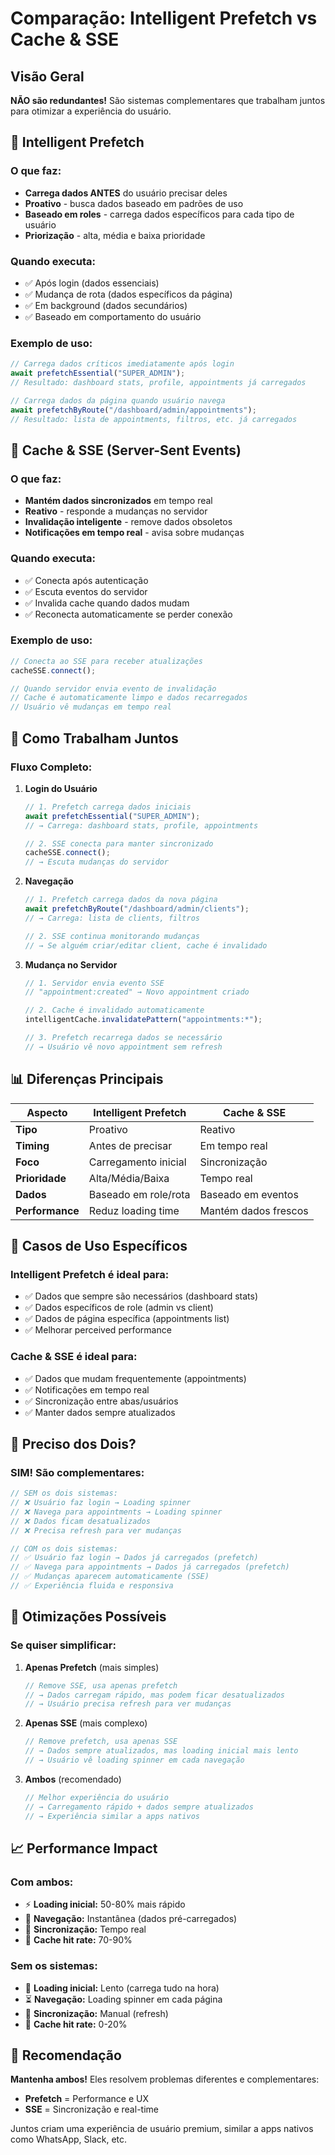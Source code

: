 # Comparação: Intelligent Prefetch vs Cache & SSE

## Visão Geral

**NÃO são redundantes!** São sistemas complementares que trabalham juntos para otimizar a experiência do usuário.

## 🚀 Intelligent Prefetch

### **O que faz:**

- **Carrega dados ANTES** do usuário precisar deles
- **Proativo** - busca dados baseado em padrões de uso
- **Baseado em roles** - carrega dados específicos para cada tipo de usuário
- **Priorização** - alta, média e baixa prioridade

### **Quando executa:**

- ✅ Após login (dados essenciais)
- ✅ Mudança de rota (dados específicos da página)
- ✅ Em background (dados secundários)
- ✅ Baseado em comportamento do usuário

### **Exemplo de uso:**

```typescript
// Carrega dados críticos imediatamente após login
await prefetchEssential("SUPER_ADMIN");
// Resultado: dashboard stats, profile, appointments já carregados

// Carrega dados da página quando usuário navega
await prefetchByRoute("/dashboard/admin/appointments");
// Resultado: lista de appointments, filtros, etc. já carregados
```

## 📡 Cache & SSE (Server-Sent Events)

### **O que faz:**

- **Mantém dados sincronizados** em tempo real
- **Reativo** - responde a mudanças no servidor
- **Invalidação inteligente** - remove dados obsoletos
- **Notificações em tempo real** - avisa sobre mudanças

### **Quando executa:**

- ✅ Conecta após autenticação
- ✅ Escuta eventos do servidor
- ✅ Invalida cache quando dados mudam
- ✅ Reconecta automaticamente se perder conexão

### **Exemplo de uso:**

```typescript
// Conecta ao SSE para receber atualizações
cacheSSE.connect();

// Quando servidor envia evento de invalidação
// Cache é automaticamente limpo e dados recarregados
// Usuário vê mudanças em tempo real
```

## 🔄 Como Trabalham Juntos

### **Fluxo Completo:**

1. **Login do Usuário**

   ```typescript
   // 1. Prefetch carrega dados iniciais
   await prefetchEssential("SUPER_ADMIN");
   // → Carrega: dashboard stats, profile, appointments

   // 2. SSE conecta para manter sincronizado
   cacheSSE.connect();
   // → Escuta mudanças do servidor
   ```

2. **Navegação**

   ```typescript
   // 1. Prefetch carrega dados da nova página
   await prefetchByRoute("/dashboard/admin/clients");
   // → Carrega: lista de clients, filtros

   // 2. SSE continua monitorando mudanças
   // → Se alguém criar/editar client, cache é invalidado
   ```

3. **Mudança no Servidor**

   ```typescript
   // 1. Servidor envia evento SSE
   // "appointment:created" → Novo appointment criado

   // 2. Cache é invalidado automaticamente
   intelligentCache.invalidatePattern("appointments:*");

   // 3. Prefetch recarrega dados se necessário
   // → Usuário vê novo appointment sem refresh
   ```

## 📊 Diferenças Principais

| Aspecto         | Intelligent Prefetch | Cache & SSE          |
| --------------- | -------------------- | -------------------- |
| **Tipo**        | Proativo             | Reativo              |
| **Timing**      | Antes de precisar    | Em tempo real        |
| **Foco**        | Carregamento inicial | Sincronização        |
| **Prioridade**  | Alta/Média/Baixa     | Tempo real           |
| **Dados**       | Baseado em role/rota | Baseado em eventos   |
| **Performance** | Reduz loading time   | Mantém dados frescos |

## 🎯 Casos de Uso Específicos

### **Intelligent Prefetch é ideal para:**

- ✅ Dados que sempre são necessários (dashboard stats)
- ✅ Dados específicos de role (admin vs client)
- ✅ Dados de página específica (appointments list)
- ✅ Melhorar perceived performance

### **Cache & SSE é ideal para:**

- ✅ Dados que mudam frequentemente (appointments)
- ✅ Notificações em tempo real
- ✅ Sincronização entre abas/usuários
- ✅ Manter dados sempre atualizados

## 🤔 Preciso dos Dois?

### **SIM! São complementares:**

```typescript
// SEM os dois sistemas:
// ❌ Usuário faz login → Loading spinner
// ❌ Navega para appointments → Loading spinner
// ❌ Dados ficam desatualizados
// ❌ Precisa refresh para ver mudanças

// COM os dois sistemas:
// ✅ Usuário faz login → Dados já carregados (prefetch)
// ✅ Navega para appointments → Dados já carregados (prefetch)
// ✅ Mudanças aparecem automaticamente (SSE)
// ✅ Experiência fluida e responsiva
```

## 🚀 Otimizações Possíveis

### **Se quiser simplificar:**

1. **Apenas Prefetch** (mais simples)

   ```typescript
   // Remove SSE, usa apenas prefetch
   // → Dados carregam rápido, mas podem ficar desatualizados
   // → Usuário precisa refresh para ver mudanças
   ```

2. **Apenas SSE** (mais complexo)

   ```typescript
   // Remove prefetch, usa apenas SSE
   // → Dados sempre atualizados, mas loading inicial mais lento
   // → Usuário vê loading spinner em cada navegação
   ```

3. **Ambos** (recomendado)
   ```typescript
   // Melhor experiência do usuário
   // → Carregamento rápido + dados sempre atualizados
   // → Experiência similar a apps nativos
   ```

## 📈 Performance Impact

### **Com ambos:**

- ⚡ **Loading inicial:** 50-80% mais rápido
- 🔄 **Navegação:** Instantânea (dados pré-carregados)
- 📡 **Sincronização:** Tempo real
- 💾 **Cache hit rate:** 70-90%

### **Sem os sistemas:**

- 🐌 **Loading inicial:** Lento (carrega tudo na hora)
- ⏳ **Navegação:** Loading spinner em cada página
- 🔄 **Sincronização:** Manual (refresh)
- 💾 **Cache hit rate:** 0-20%

## 🎯 Recomendação

**Mantenha ambos!** Eles resolvem problemas diferentes e complementares:

- **Prefetch** = Performance e UX
- **SSE** = Sincronização e real-time

Juntos criam uma experiência de usuário premium, similar a apps nativos como WhatsApp, Slack, etc.
